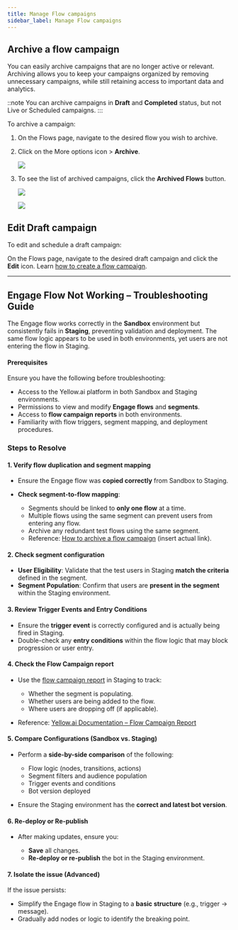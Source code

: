 ```yaml
---
title: Manage Flow campaigns
sidebar_label: Manage Flow campaigns
---
```


## Archive a flow campaign

You can easily archive campaigns that are no longer active or relevant. Archiving allows you to keep your campaigns organized by removing unnecessary campaigns, while still retaining access to important data and analytics. 

::note
You can archive campaigns in **Draft** and **Completed** status, but not Live or Scheduled campaigns.
:::

To archive a campaign:
1. On the Flows page, navigate to the desired flow you wish to archive.
2. Click on the More options icon > **Archive**.

   ![](https://i.imgur.com/Oe6gmAv.png)

3. To see the list of archived campaigns, click the **Archived Flows** button.

   ![](https://i.imgur.com/cdIQMVx.png)

   ![](https://i.imgur.com/lauT7iG.png)



## Edit Draft campaign

To edit and schedule a draft campaign:

On the Flows page, navigate to the desired draft campaign and click the **Edit** icon. Learn [how to create a flow campaign](https://docs.yellow.ai/docs/platform_concepts/engagement/flows_campaign).





---


## Engage Flow Not Working – Troubleshooting Guide

The Engage flow works correctly in the **Sandbox** environment but consistently fails in **Staging**, preventing validation and deployment. The same flow logic appears to be used in both environments, yet users are not entering the flow in Staging.


#### Prerequisites

Ensure you have the following before troubleshooting:

* Access to the Yellow\.ai platform in both Sandbox and Staging environments.
* Permissions to view and modify **Engage flows** and **segments**.
* Access to **flow campaign reports** in both environments.
* Familiarity with flow triggers, segment mapping, and deployment procedures.


### Steps to Resolve

#### 1. Verify flow duplication and segment mapping

* Ensure the Engage flow was **copied correctly** from Sandbox to Staging.
* **Check segment-to-flow mapping**:

  * Segments should be linked to **only one flow** at a time.
  * Multiple flows using the same segment can prevent users from entering any flow.
  * Archive any redundant test flows using the same segment.
  * Reference: [How to archive a flow campaign](https://docs.yellow.ai/docs/platform_concepts/engagement/manage-flow-campaign#archive-a-flow-campaign) (insert actual link).


#### 2. Check segment configuration

* **User Eligibility**: Validate that the test users in Staging **match the criteria** defined in the segment.
* **Segment Population**: Confirm that users are **present in the segment** within the Staging environment.


#### 3. Review Trigger Events and Entry Conditions

* Ensure the **trigger event** is correctly configured and is actually being fired in Staging.
* Double-check any **entry conditions** within the flow logic that may block progression or user entry.


#### 4. Check the Flow Campaign report

* Use the [flow campaign report](https://docs.yellow.ai/docs/platform_concepts/engagement/flow-report#view-flow-campaign-report) in Staging to track:

  * Whether the segment is populating.
  * Whether users are being added to the flow.
  * Where users are dropping off (if applicable).

* Reference: [Yellow.ai Documentation – Flow Campaign Report](#)


#### 5. Compare Configurations (Sandbox vs. Staging)

* Perform a **side-by-side comparison** of the following:

  * Flow logic (nodes, transitions, actions)
  * Segment filters and audience population
  * Trigger events and conditions
  * Bot version deployed
* Ensure the Staging environment has the **correct and latest bot version**.


#### 6. Re-deploy or Re-publish

* After making updates, ensure you:

  * **Save** all changes.
  * **Re-deploy or re-publish** the bot in the Staging environment.


#### 7. Isolate the issue (Advanced)

If the issue persists:

* Simplify the Engage flow in Staging to a **basic structure** (e.g., trigger → message).
* Gradually add nodes or logic to identify the breaking point.

